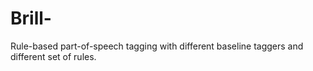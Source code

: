 # Brill-
Rule-based part-of-speech tagging with different baseline taggers and different set of rules.
